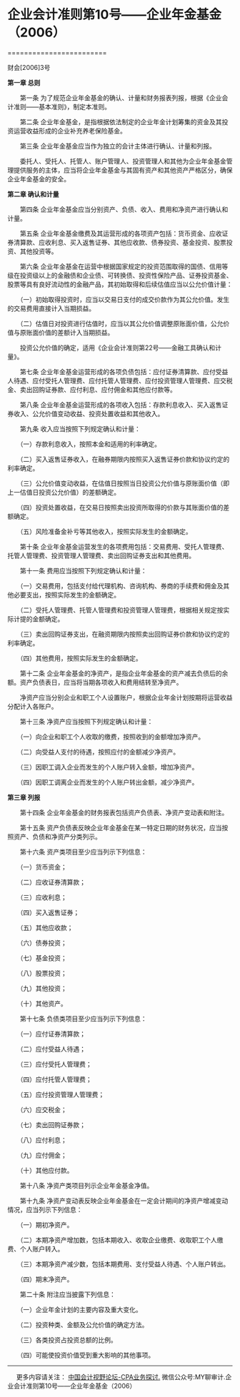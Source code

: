 ﻿# 企业会计准则第10号——企业年金基金（2006）
========================

财会\[2006\]3号

**第一章 总则**

　　第一条 为了规范企业年金基金的确认、计量和财务报表列报，根据《企业会计准则——基本准则》，制定本准则。

　　第二条 企业年金基金，是指根据依法制定的企业年金计划筹集的资金及其投资运营收益形成的企业补充养老保险基金。

　　第三条 企业年金基金应当作为独立的会计主体进行确认、计量和列报。

　　委托人、受托人、托管人、账户管理人、投资管理人和其他为企业年金基金管理提供服务的主体，应当将企业年金基金与其固有资产和其他资产严格区分，确保企业年金基金的安全。

**第二章 确认和计量**

　　第四条 企业年金基金应当分别资产、负债、收入、费用和净资产进行确认和计量。

　　第五条 企业年金基金缴费及其运营形成的各项资产包括：货币资金、应收证券清算款、应收利息、买入返售证券、其他应收款、债券投资、基金投资、股票投资、其他投资等。

　　第六条 企业年金基金在运营中根据国家规定的投资范围取得的国债、信用等级在投资级以上的金融债和企业债、可转换债、投资性保险产品、证券投资基金、股票等具有良好流动性的金融产品，其初始取得和后续估值应当以公允价值计量：

　　（一）初始取得投资时，应当以交易日支付的成交价款作为其公允价值。发生的交易费用直接计入当期损益。

　　（二）估值日对投资进行估值时，应当以其公允价值调整原账面价值，公允价值与原账面价值的差额计入当期损益。

　　投资公允价值的确定，适用《企业会计准则第22号——金融工具确认和计量》。

　　第七条 企业年金基金运营形成的各项负债包括：应付证券清算款、应付受益人待遇、应付受托人管理费、应付托管人管理费、应付投资管理人管理费、应交税金、卖出回购证券款、应付利息、应付佣金和其他应付款等。

　　第八条 企业年金基金运营形成的各项收入包括：存款利息收入、买入返售证券收入、公允价值变动收益、投资处置收益和其他收入。

　　第九条 收入应当按照下列规定确认和计量：

　　（一）存款利息收入，按照本金和适用的利率确定。

　　（二）买入返售证券收入，在融券期限内按照买入返售证券价款和协议约定的利率确定。

　　（三）公允价值变动收益，在估值日按照当日投资公允价值与原账面价值（即上一估值日投资公允价值）的差额确定。

　　（四）投资处置收益，在交易日按照卖出投资所取得的价款与其账面价值的差额确定。

　　（五）风险准备金补亏等其他收入，按照实际发生的金额确定。

　　第十条 企业年金基金运营发生的各项费用包括：交易费用、受托人管理费、托管人管理费、投资管理人管理费、卖出回购证券支出和其他费用。

　　第十一条 费用应当按照下列规定确认和计量：

　　（一）交易费用，包括支付给代理机构、咨询机构、券商的手续费和佣金及其他必要支出，按照实际发生的金额确定。

　　（二）受托人管理费、托管人管理费和投资管理人管理费，根据相关规定按实际计提的金额确定。

　　（三）卖出回购证券支出，在融资期限内按照卖出回购证券价款和协议约定的利率确定。

　　（四）其他费用，按照实际发生的金额确定。

　　第十二条 企业年金基金的净资产，是指企业年金基金的资产减去负债后的余额。资产负债表日，应当将当期各项收入和费用结转至净资产。

　　净资产应当分别企业和职工个人设置账户，根据企业年金计划按期将运营收益分配计入各账户。

　　第十三条 净资产应当按照下列规定确认和计量：

　　（一）向企业和职工个人收取的缴费，按照收到的金额增加净资产。

　　（二）向受益人支付的待遇，按照应付的金额减少净资产。

　　（三）因职工调入企业而发生的个人账户转入金额，增加净资产。

　　（四）因职工调离企业而发生的个人账户转出金额，减少净资产。

**第三章 列报**

　　第十四条 企业年金基金的财务报表包括资产负债表、净资产变动表和附注。

　　第十五条 资产负债表反映企业年金基金在某一特定日期的财务状况，应当按照资产、负债和净资产分类列示。

　　第十六条 资产类项目至少应当列示下列信息：

　　（一）货币资金；

　　（二）应收证券清算款；

　　（三）应收利息；

　　（四）买入返售证券；

　　（五）其他应收款；

　　（六）债券投资；

　　（七）基金投资；

　　（八）股票投资；

　　（九）其他投资；

　　（十）其他资产。

　　第十七条 负债类项目至少应当列示下列信息：

　　（一）应付证券清算款；

　　（二）应付受益人待遇；

　　（三）应付受托人管理费；

　　（四）应付托管人管理费；

　　（五）应付投资管理人管理费；

　　（六）应交税金；

　　（七）卖出回购证券款；

　　（八）应付利息；

　　（九）应付佣金；

　　（十）其他应付款。

　　第十八条 净资产类项目列示企业年金基金净值。

　　第十九条 净资产变动表反映企业年金基金在一定会计期间的净资产增减变动情况，应当列示下列信息：

　　（一）期初净资产。

　　（二）本期净资产增加数，包括本期收入、收取企业缴费、收取职工个人缴费、个人账户转入。

　　（三）本期净资产减少数，包括本期费用、支付受益人待遇、个人账户转出。

　　（四）期末净资产。

　　第二十条 附注应当披露下列信息：

　　（一）企业年金计划的主要内容及重大变化。

　　（二）投资种类、金额及公允价值的确定方法。

　　（三）各类投资占投资总额的比例。

　　（四）可能使投资价值受到重大影响的其他事项。

* * *

     更多内容请关注： [中国会计视野论坛-CPA业务探讨.](https://bbs.esnai.com/thread-5354530-1-3.html) 微信公众号:MY聊审计.企业会计准则第10号——企业年金基金（2006）  

